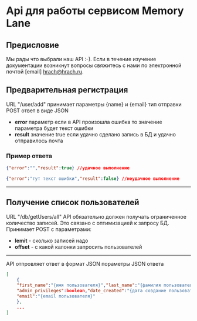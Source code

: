 # Api для работы сервисом Memory Lane
## Предисловие
Мы рады что выбрали наш API :-). Если в течение изучение документации возникнут вопросы свяжитесь с нами по электронной почтой [email] hrach@hrach.ru.
## Предварительная регистрация

URL "/user/add" принимает параметры {name} и {email} тип отправки POST ответ в виде JSON

- **error** параметр если в API произошла ошибка то значение параметра будет текст ошибки
- **result** значение true если удачно сделано запись в БД и удачно отправилось почта

### Пример ответа
```json
{"error":"","result":true} //удачное выполнение
```
```json
{"error":"тут текст ошибки","result":false} //неудачное выполнение
```
***

## Получение список пользователей

URL "/db/getUsers/all" API обязательно должен получать ограниченное количество записей. Это связано с оптимизацией к запросу БД. Принимает POST с параметрами:
- **lemit** - сколько записей надо
- **offset** - с какой калонки запросить пользователей
***
API отпровляет ответ в формат JSON
пораметры JSON ответа
```json
[
    {
    "first_name":"{имя пользователя}","last_name":"{фамилия пользователя}",
    "admin_privileges":boolean,"date_created":"{дата создание пользователя}",
    "email":"{email пользователя}"
    },
    ...
]
```
